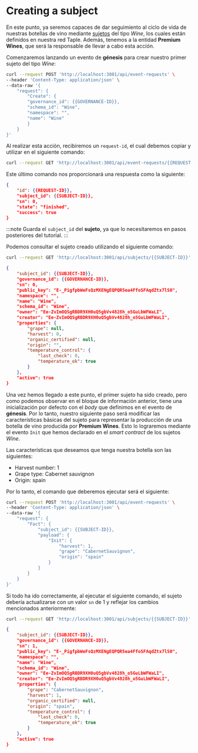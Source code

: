 # Creating a subject

En este punto, ya seremos capaces de dar seguimiento al ciclo de vida de nuestras botellas de vino mediante [sujetos](../../discover/subjects.md) del tipo *Wine*, los cuales están definidos en nuestra red Taple. Además, tenemos a la entidad **Premium Wines**, que será la responsable de llevar a cabo esta acción.

Comenzaremos lanzando un evento de **génesis** para crear nuestro primer sujeto del tipo *Wine*:

```bash title="Node: Premium wines"
curl --request POST 'http://localhost:3001/api/event-requests' \
--header 'Content-Type: application/json' \
--data-raw '{
    "request": {
        "Create": {
        "governance_id": {{GOVERNANCE-ID}},
        "schema_id": "Wine",
        "namespace": "",
        "name": "Wine"
        }
    }
}'
```

Al realizar esta acción, recibiremos un `request-id`, el cual debemos copiar y utilizar en el siguiente comando:

```bash title="Node: Premium wines"
curl --request GET 'http://localhost:3001/api/event-requests/{{REQUEST-ID}}/state'
```

Este último comando nos proporcionará una respuesta como la siguiente:

```json
{
    "id": {{REQUEST-ID}},
    "subject_id": {{SUBJECT-ID}},
    "sn": 0,
    "state": "finished",
    "success": true
}
```

:::note
Guarda el `subject_id` del **sujeto**, ya que lo necesitaremos en pasos posteriores del tutorial.
:::

Podemos consultar el sujeto creado utilizando el siguiente comando:

```bash title="Node: Premium Wines"
curl --request GET 'http://localhost:3001/api/subjects/{{SUBJECT-ID}}'
```

```json
{
    "subject_id": {{SUBJECT-ID}},
    "governance_id": {{GOVERNANCE-ID}},
    "sn": 0,
    "public_key": "E-_PigfpbWeFsQzMXENgEQPQR5ea4FfoSFAqdZtx7lS0",
    "namespace": "",
    "name": "Wine",
    "schema_id": "Wine",
    "owner": "Ee-ZvImOQSgRBDR9XH0uQ5gbVv4828h_o5GuLbWFWaLI",
    "creator": "Ee-ZvImOQSgRBDR9XH0uQ5gbVv4828h_o5GuLbWFWaLI",
    "properties": {
        "grape": null,
        "harvest": 0,
        "organic_certified": null,
        "origin": "",
        "temperature_control": {
            "last_check": 0,
            "temperature_ok": true
        }
    },
    "active": true
}
```


Una vez hemos llegado a este punto, el primer sujeto ha sido creado, pero como podemos observar en el bloque de información anterior, tiene una inicialización por defecto con el *body* que definimos en el evento de **génesis**. Por lo tanto, nuestro siguiente paso será modificar las características básicas del sujeto para representar la producción de una botella de vino producida por **Premium Wines**. Esto lo lograremos mediante el evento `Init` que hemos declarado en el *smart contract* de los sujetos *Wine*.

Las características que deseamos que tenga nuestra botella son las siguientes:
* Harvest number: 1
* Grape type: Cabernet sauvignon
* Origin: spain

Por lo tanto, el comando que deberemos ejecutar será el siguiente:

```bash  title="Node: Premium wines"
curl --request POST 'http://localhost:3001/api/event-requests' \
--header 'Content-Type: application/json' \
--data-raw '{
    "request": {
        "Fact": {
            "subject_id": {{SUBJECT-ID}},
            "payload": {
                "Init": {
                    "harvest": 1,
                    "grape": "CabernetSauvignon",
                    "origin": "spain"
                }
            }
        }
    }
}'
```

Si todo ha ido correctamente, al ejecutar el siguiente comando, el sujeto debería actualizarse con un valor `sn` de 1 y reflejar los cambios mencionados anteriormente:

```bash title="Node: Premium Wines"
curl --request GET 'http://localhost:3001/api/subjects/{{SUBJECT-ID}}'
```

```json
{
    "subject_id": {{SUBJECT-ID}},
    "governance_id": {{GOVERNANCE-ID}},
    "sn": 1,
    "public_key": "E-_PigfpbWeFsQzMXENgEQPQR5ea4FfoSFAqdZtx7lS0",
    "namespace": "",
    "name": "Wine",
    "schema_id": "Wine",
    "owner": "Ee-ZvImOQSgRBDR9XH0uQ5gbVv4828h_o5GuLbWFWaLI",
    "creator": "Ee-ZvImOQSgRBDR9XH0uQ5gbVv4828h_o5GuLbWFWaLI",
    "properties": {
        "grape": "CabernetSauvignon",
        "harvest": 1,
        "organic_certified": null,
        "origin": "spain",
        "temperature_control": {
            "last_check": 0,
            "temperature_ok": true
        }
    },
    "active": true
}
```
